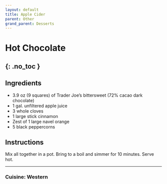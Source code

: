 ```yaml
---
layout: default
title: Apple Cider
parent: Other
grand_parent: Desserts
---
```


# Hot Chocolate
{: .no_toc }
---

## Ingredients

<ul>
	<li>3.9 oz (9 squares) of Trader Joe’s bittersweet (72% cacao dark chocolate)</li>
	<li>1 gal. unfiltered apple juice</li>
	<li>3 whole cloves</li>
	<li>1 large stick cinnamon</li>
	<li>Zest of 1 large navel orange</li>
	<li>5 black peppercorns</li>
</ul>


## Instructions
Mix all together in a pot. Bring to a boil and simmer for 10 minutes. Serve hot.

--- 

### Cuisine: Western